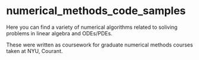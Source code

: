 # numerical_methods_code_samples

Here you can find a variety of numerical algorithms related to soliving problems in linear algebra and ODEs/PDEs.

These were written as coursework for graduate numerical methods courses taken at NYU, Courant.
